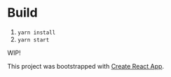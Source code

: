 # Build

1. `yarn install`
1. `yarn start`

WIP!

This project was bootstrapped with [Create React App](https://github.com/facebookincubator/create-react-app).
